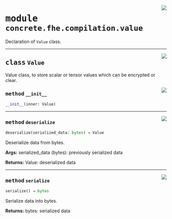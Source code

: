 <!-- markdownlint-disable -->

<a href="../../tempdirectoryforapidocs/.venvtrash/lib/python3.10/site-packages/concrete/fhe/compilation/value.py#L0"><img align="right" style="float:right;" src="https://img.shields.io/badge/-source-cccccc?style=flat-square"></a>

# <kbd>module</kbd> `concrete.fhe.compilation.value`
Declaration of `Value` class. 



---

<a href="../../tempdirectoryforapidocs/.venvtrash/lib/python3.10/site-packages/concrete/fhe/compilation/value.py#L12"><img align="right" style="float:right;" src="https://img.shields.io/badge/-source-cccccc?style=flat-square"></a>

## <kbd>class</kbd> `Value`
Value class, to store scalar or tensor values which can be encrypted or clear. 

<a href="../../tempdirectoryforapidocs/.venvtrash/lib/python3.10/site-packages/concrete/fhe/compilation/value.py#L19"><img align="right" style="float:right;" src="https://img.shields.io/badge/-source-cccccc?style=flat-square"></a>

### <kbd>method</kbd> `__init__`

```python
__init__(inner: Value)
```








---

<a href="../../tempdirectoryforapidocs/.venvtrash/lib/python3.10/site-packages/concrete/fhe/compilation/value.py#L33"><img align="right" style="float:right;" src="https://img.shields.io/badge/-source-cccccc?style=flat-square"></a>

### <kbd>method</kbd> `deserialize`

```python
deserialize(serialized_data: bytes) → Value
```

Deserialize data from bytes. 



**Args:**
  serialized_data (bytes):  previously serialized data 



**Returns:**
  Value:  deserialized data 

---

<a href="../../tempdirectoryforapidocs/.venvtrash/lib/python3.10/site-packages/concrete/fhe/compilation/value.py#L22"><img align="right" style="float:right;" src="https://img.shields.io/badge/-source-cccccc?style=flat-square"></a>

### <kbd>method</kbd> `serialize`

```python
serialize() → bytes
```

Serialize data into bytes. 



**Returns:**
  bytes:  serialized data 


